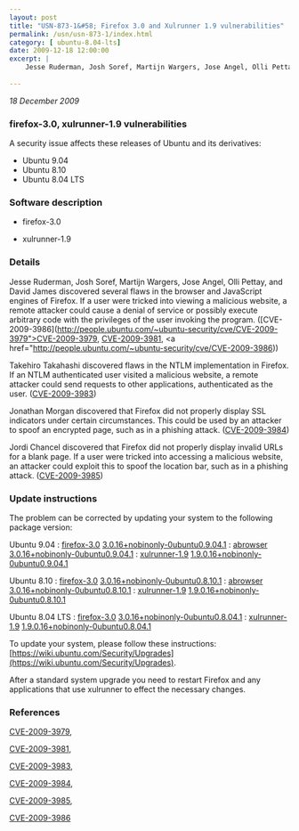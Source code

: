 ```yaml
---
layout: post
title: "USN-873-1&#58; Firefox 3.0 and Xulrunner 1.9 vulnerabilities"
permalink: /usn/usn-873-1/index.html
category: [ ubuntu-8.04-lts]
date: 2009-12-18 12:00:00
excerpt: |
    Jesse Ruderman, Josh Soref, Martijn Wargers, Jose Angel, Olli Pettay, and David James discovered several flaws in the browser and JavaScript engines of Firefox. If a user were tricked into viewing a malicious website, a remote attacker could cause a denial of service or possibly execute arbitrary code with the privileges of the user invoking the program. ([CVE-2009-3986](http://people.ubuntu.com/~ubuntu-security/cve/CVE-2009-3979">CVE-2009-3979</a>, <a href="http://people.ubuntu.com/~ubuntu-security/cve/CVE-2009-3981">CVE-2009-3981</a>, <a href="http://people.ubuntu.com/~ubuntu-security/cve/CVE-2009-3986))
    
--- 
```

 
 

*18 December 2009*

### firefox-3.0, xulrunner-1.9 vulnerabilities

A security issue affects these releases of Ubuntu and its derivatives:

* Ubuntu 9.04
* Ubuntu 8.10
* Ubuntu 8.04 LTS

### Software description

* firefox-3.0 

* xulrunner-1.9 

### Details

Jesse Ruderman, Josh Soref, Martijn Wargers, Jose Angel, Olli Pettay, and David James discovered several flaws in the browser and JavaScript engines of Firefox. If a user were tricked into viewing a malicious website, a remote attacker could cause a denial of service or possibly execute arbitrary code with the privileges of the user invoking the program. ([CVE-2009-3986](http://people.ubuntu.com/~ubuntu-security/cve/CVE-2009-3979">CVE-2009-3979</a>, <a href="http://people.ubuntu.com/~ubuntu-security/cve/CVE-2009-3981">CVE-2009-3981</a>, <a href="http://people.ubuntu.com/~ubuntu-security/cve/CVE-2009-3986))

Takehiro Takahashi discovered flaws in the NTLM implementation in Firefox. If an NTLM authenticated user visited a malicious website, a remote attacker could send requests to other applications, authenticated as the user. ([CVE-2009-3983](http://people.ubuntu.com/~ubuntu-security/cve/CVE-2009-3983))

Jonathan Morgan discovered that Firefox did not properly display SSL indicators under certain circumstances. This could be used by an attacker to spoof an encrypted page, such as in a phishing attack. ([CVE-2009-3984](http://people.ubuntu.com/~ubuntu-security/cve/CVE-2009-3984))

Jordi Chancel discovered that Firefox did not properly display invalid URLs for a blank page. If a user were tricked into accessing a malicious website, an attacker could exploit this to spoof the location bar, such as in a phishing attack. ([CVE-2009-3985](http://people.ubuntu.com/~ubuntu-security/cve/CVE-2009-3985)) 

### Update instructions

The problem can be corrected by updating your system to the following package version:

Ubuntu 9.04
 : [firefox-3.0](https://launchpad.net/ubuntu/+source/firefox-3.0) <span> [3.0.16+nobinonly-0ubuntu0.9.04.1](https://launchpad.net/ubuntu/+source/firefox-3.0/3.0.16+nobinonly-0ubuntu0.9.04.1) </span> 
 : [abrowser](https://launchpad.net/ubuntu/+source/firefox-3.0) <span> [3.0.16+nobinonly-0ubuntu0.9.04.1](https://launchpad.net/ubuntu/+source/firefox-3.0/3.0.16+nobinonly-0ubuntu0.9.04.1) </span> 
 : [xulrunner-1.9](https://launchpad.net/ubuntu/+source/xulrunner-1.9) <span> [1.9.0.16+nobinonly-0ubuntu0.9.04.1](https://launchpad.net/ubuntu/+source/xulrunner-1.9/1.9.0.16+nobinonly-0ubuntu0.9.04.1) </span> 

Ubuntu 8.10
 : [firefox-3.0](https://launchpad.net/ubuntu/+source/firefox-3.0) <span> [3.0.16+nobinonly-0ubuntu0.8.10.1](https://launchpad.net/ubuntu/+source/firefox-3.0/3.0.16+nobinonly-0ubuntu0.8.10.1) </span> 
 : [abrowser](https://launchpad.net/ubuntu/+source/firefox-3.0) <span> [3.0.16+nobinonly-0ubuntu0.8.10.1](https://launchpad.net/ubuntu/+source/firefox-3.0/3.0.16+nobinonly-0ubuntu0.8.10.1) </span> 
 : [xulrunner-1.9](https://launchpad.net/ubuntu/+source/xulrunner-1.9) <span> [1.9.0.16+nobinonly-0ubuntu0.8.10.1](https://launchpad.net/ubuntu/+source/xulrunner-1.9/1.9.0.16+nobinonly-0ubuntu0.8.10.1) </span> 

Ubuntu 8.04 LTS
 : [firefox-3.0](https://launchpad.net/ubuntu/+source/firefox-3.0) <span> [3.0.16+nobinonly-0ubuntu0.8.04.1](https://launchpad.net/ubuntu/+source/firefox-3.0/3.0.16+nobinonly-0ubuntu0.8.04.1) </span> 
 : [xulrunner-1.9](https://launchpad.net/ubuntu/+source/xulrunner-1.9) <span> [1.9.0.16+nobinonly-0ubuntu0.8.04.1](https://launchpad.net/ubuntu/+source/xulrunner-1.9/1.9.0.16+nobinonly-0ubuntu0.8.04.1) </span> 

To update your system, please follow these instructions: [https://wiki.ubuntu.com/Security/Upgrades](https://wiki.ubuntu.com/Security/Upgrades).

After a standard system upgrade you need to restart Firefox and any applications that use xulrunner to effect the necessary changes. 

### References

 
 [CVE-2009-3979](http://people.ubuntu.com/~ubuntu-security/cve/CVE-2009-3979), 

 [CVE-2009-3981](http://people.ubuntu.com/~ubuntu-security/cve/CVE-2009-3981), 

 [CVE-2009-3983](http://people.ubuntu.com/~ubuntu-security/cve/CVE-2009-3983), 

 [CVE-2009-3984](http://people.ubuntu.com/~ubuntu-security/cve/CVE-2009-3984), 

 [CVE-2009-3985](http://people.ubuntu.com/~ubuntu-security/cve/CVE-2009-3985), 

 [CVE-2009-3986](http://people.ubuntu.com/~ubuntu-security/cve/CVE-2009-3986)
 

